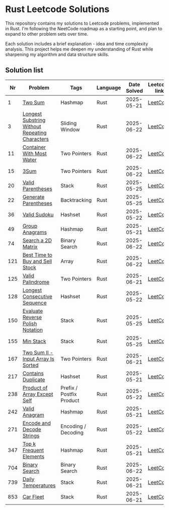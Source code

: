 # Rust Leetcode Solutions

This repository contains my solutions to Leetcode problems, implemented in Rust. I'm following the NeetCode roadmap as a starting point, and plan to expand to other problem sets over time.

Each solution includes a brief explanation - idea and time complexity analysis. This project helps me deepen my understanding of Rust while sharpening my algorithm and data structure skills.

## Solution list

| Nr  | Problem                                                                                                   | Tags                     | Language | Date Solved | Leetcode link                                                                             | Done |
| --- | --------------------------------------------------------------------------------------------------------- | ------------------------ | -------- | ----------- | ----------------------------------------------------------------------------------------- | ---- |
| 1   | [Two Sum](./001-two-sum.md)                                                                               | Hashmap                  | Rust     | 2025-05-21  | [LeetCode](https://leetcode.com/problems/two-sum/)                                        | ✅    |
| 3   | [Longest Substring Without Repeating Characters](./003-longest-substring-without-repeating-characters.md) | Sliding Window           | Rust     | 2025-06-22  | [LeetCode](https://leetcode.com/problems/longest-substring-without-repeating-characters/) | ✅    |
| 11  | [Container With Most Water](./011-container-with-most-water.md)                                           | Two Pointers             | Rust     | 2025-06-22  | [LeetCode](https://leetcode.com/problems/container-with-most-water/)                      | ✅    |
| 15  | [3Sum](./015-3sum.md)                                                                                     | Two Pointers             | Rust     | 2025-06-22  | [LeetCode](https://leetcode.com/problems/3sum/)                                           | ✅    |
| 20  | [Valid Parentheses](./020-valid-parentheses.md)                                                           | Stack                    | Rust     | 2025-05-25  | [LeetCode](https://leetcode.com/problems/valid-parentheses/)                              | ✅    |
| 22  | [Generate Parentheses](./022-generate-parentheses.md)                                                     | Backtracking             | Rust     | 2025-05-25  | [LeetCode](https://leetcode.com/problems/generate-parentheses/)                           | ✅    |
| 36  | [Valid Sudoku](./036-valid-sudoku.md)                                                                     | Hashset                  | Rust     | 2025-05-22  | [LeetCode](https://leetcode.com/problems/valid-sudoku/)                                   | ✅    |
| 49  | [Group Anagrams](./049-group-anagrams.md)                                                                 | Hashmap                  | Rust     | 2025-05-21  | [LeetCode](https://leetcode.com/problems/group-anagrams/)                                 | ✅    |
| 74  | [Search a 2D Matrix](./074-search-a-2d-matrix.md)                                                         | Binary Search            | Rust     | 2025-06-22  | [LeetCode](https://leetcode.com/problems/search-a-2d-matrix/)                             | ✅    |
| 121 | [Best Time to Buy and Sell Stock](./121-best-time-to-buy-and-sell-stock.md)                               | Array                    | Rust     | 2025-06-22  | [LeetCode](https://leetcode.com/problems/best-time-to-buy-and-sell-stock/)                | ✅    |
| 125 | [Valid Palindrome](./125-valid-palindrome.md)                                                             | Two Pointers             | Rust     | 2025-06-21  | [LeetCode](https://leetcode.com/problems/valid-palindrome/)                               | ✅    |
| 128 | [Longest Consecutive Sequence](./128-longest-consecutive-sequence.md)                                     | Hashset                  | Rust     | 2025-05-22  | [LeetCode](https://leetcode.com/problems/longest-consecutive-sequence/)                   | ✅    |
| 150 | [Evaluate Reverse Polish Notation](./150-evaluate-reverse-polish-notation.md)                             | Stack                    | Rust     | 2025-05-25  | [LeetCode](https://leetcode.com/problems/evaluate-reverse-polish-notation/)               | ✅    |
| 155 | [Min Stack](./155-min-stack.md)                                                                           | Stack                    | Rust     | 2025-05-25  | [LeetCode](https://leetcode.com/problems/min-stack/)                                      | ✅    |
| 167 | [Two Sum II - Input Array Is Sorted](./167-two-sum-ii-input-array-is-sorted.md)                           | Two Pointers             | Rust     | 2025-06-21  | [LeetCode](https://leetcode.com/problems/two-sum-ii-input-array-is-sorted/)               | ✅    |
| 217 | [Contains Duplicate](./217-contains-duplicate.md)                                                         | Hashset                  | Rust     | 2025-05-21  | [LeetCode](https://leetcode.com/problems/contains-duplicate/)                             | ✅    |
| 238 | [Product of Array Except Self](./238-product-of-array-except-self.md)                                     | Prefix / Postfix Product | Rust     | 2025-05-22  | [LeetCode](https://leetcode.com/problems/product-of-array-except-self/)                   | ✅    |
| 242 | [Valid Anagram](./242-valid-anagram.md)                                                                   | Hashmap                  | Rust     | 2025-05-21  | [LeetCode](https://leetcode.com/problems/valid-anagram/)                                  | ✅    |
| 271 | [Encode and Decode Strings](./271-encode-and-decode-strings.md)                                           | Encoding / Decoding      | Rust     | 2025-05-22  | [LeetCode](https://leetcode.com/problems/encode-and-decode-strings/)                      | ✅    |
| 347 | [Top k Frequent Elements](./347-top-k-frequent-elements.md)                                               | Hashmap                  | Rust     | 2025-05-21  | [LeetCode](https://leetcode.com/problems/top-k-frequent-elements/)                        | ✅    |
| 704 | [Binary Search](./704-binary-search.md)                                                                   | Binary Search            | Rust     | 2025-06-22  | [LeetCode](https://leetcode.com/problems/binary-search/)                                  | ✅    |
| 739 | [Daily Temperatures](./739-daily-temperatures.md)                                                         | Stack                    | Rust     | 2025-06-21  | [LeetCode](https://leetcode.com/problems/daily-temperatures/)                             | ✅    |
| 853 | [Car Fleet](./853-car-fleet.md)                                                                           | Stack                    | Rust     | 2025-06-21  | [LeetCode](https://leetcode.com/problems/car-fleet/)                                      | ✅    |